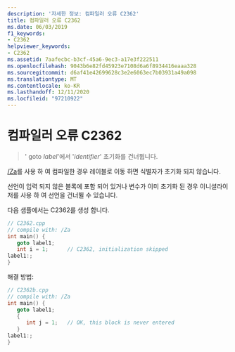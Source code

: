 ```yaml
---
description: '자세한 정보: 컴파일러 오류 C2362'
title: 컴파일러 오류 C2362
ms.date: 06/03/2019
f1_keywords:
- C2362
helpviewer_keywords:
- C2362
ms.assetid: 7aafecbc-b3cf-45a6-9ec3-a17e3f222511
ms.openlocfilehash: 9043b6e82fd45923e7108d6a6f8934416eaaa328
ms.sourcegitcommit: d6af41e42699628c3e2e6063ec7b03931a49a098
ms.translationtype: MT
ms.contentlocale: ko-KR
ms.lasthandoff: 12/11/2020
ms.locfileid: "97210922"
---
```

# <a name="compiler-error-c2362"></a>컴파일러 오류 C2362

> ' goto *label*'에서 '*identifier*' 초기화를 건너뜁니다.

[/Za](../../build/reference/za-ze-disable-language-extensions.md)를 사용 하 여 컴파일한 경우 레이블로 이동 하면 식별자가 초기화 되지 않습니다.

선언이 입력 되지 않은 블록에 포함 되어 있거나 변수가 이미 초기화 된 경우 이니셜라이저를 사용 하 여 선언을 건너뛸 수 있습니다.

다음 샘플에서는 C2362를 생성 합니다.

```cpp
// C2362.cpp
// compile with: /Za
int main() {
   goto label1;
   int i = 1;      // C2362, initialization skipped
label1:;
}
```

해결 방법:

```cpp
// C2362b.cpp
// compile with: /Za
int main() {
   goto label1;
   {
      int j = 1;   // OK, this block is never entered
   }
label1:;
}
```
